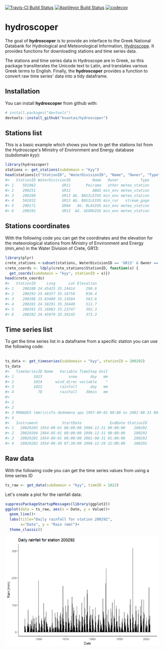 
<!-- README.md is generated from README.Rmd. Please edit that file -->
[![Travis-CI Build Status](https://travis-ci.org/kvantas/hydroscoper.svg?branch=master)](https://travis-ci.org/kvantas/hydroscoper) [![AppVeyor Build Status](https://ci.appveyor.com/api/projects/status/github/kvantas/hydroscoper?branch=master&svg=true)](https://ci.appveyor.com/project/kvantas/hydroscoper) [![codecov](https://codecov.io/github/kvantas/hydroscoper/branch/master/graphs/badge.svg)](https://codecov.io/gh/kvantas/hydroscoper)

hydroscoper
===========

The goal of **hydroscoper** is to provide an interface to the Greek National Databank for Hydrological and Meteorological Information, [Hydroscope](http://www.hydroscope.gr/). It provides functions for downloading stations and time series data.

The stations and time series data in Hydroscope are in Greek, so this package transliterates the Unicode text to Latin, and translates various Greek terms to English. Finally, the **hydroscoper** provides a function to convert raw time series' data into a tidy dataframe.

Installation
------------

You can install **hydroscoper** from github with:

``` r
# install.packages("devtools")
devtools::install_github("kvantas/hydroscoper")
```

Stations list
-------------

This is a basic example which shows you how to get the stations list from the Hydroscope's Ministry of Environment and Energy database (subdomain *kyy*):

``` r
library(hydroscoper)
stations <- get_stations(subdomain = "kyy")
head(stations[c("StationID", "WaterDivisionID", "Name", "Owner", "Type")])
#>   StationID WaterDivisionID          Name   Owner          Type
#> 1    501062            GR11       Peirama   other meteo_station
#> 2    200251            GR12          ABAS min_env meteo_station
#> 3    200280            GR13 AG. BASILEIOS min_env meteo_station
#> 4    501032            GR13 AG. BASILEIOS min_rur   stream_gage
#> 5    200171            GR04   AG. BLASIOS min_env meteo_station
#> 6    200292            GR13  AG. GEORGIOS min_env meteo_station
```

Stations coordinates
--------------------

With the following code you can get the coordinates and the elevation for the meteorological stations from Ministry of Environment and Energy (min\_env) in the Water Division of Crete, GR13:

``` r
library(plyr)
crete_stations <-subset(stations, WaterDivisionID == 'GR13' & Owner == 'min_env')
crete_coords <- ldply(crete_stations$StationID, function(x) {
  get_coords(subdomain = "kyy", stationID = x)})
head(crete_coords)
#>   StationID     Long      Lat Elevation
#> 1    200280 24.45425 35.24414     298.6
#> 2    200292 25.48357 35.16758     836.4
#> 3    200288 25.03400 35.14504     563.6
#> 4    200281 24.58291 35.16440     511.7
#> 5    200291 25.16082 35.23747     392.3
#> 6    200282 24.45970 35.30145     373.3
```

Time series list
----------------

To get the time series list in a dataframe from a specific station you can use the following code:

``` r

ts_data <- get_timeseries(subdomain = "kyy", stationID = 200292)
ts_data
#>   TimeSeriesID Name   Variable TimeStep Unit
#> 1         1023            snow      day   mm
#> 2         1024      wind_direc variable    °
#> 3         1022        rainfall      day   mm
#> 4           78        rainfall    30min   mm
#>                                                                                                                                                    Remarks
#> 1                                                                                                                                                         
#> 2                                                                                                                                                         
#> 3 MONADES (mm)\n\nTa dedomena apo 1997-09-01 00:00 os 2001-08-31 00:00 psephiopoiethekan apo Lekka kai eisechthesan ste base dedomenon to Septembrio 2013.
#> 4                                                                                                                                             MONADES (mm)
#>   Instrument           StartDate             EndDate StationID
#> 1   20029203 1954-09-01 08:00:00 1996-12-31 08:00:00    200292
#> 2   20029204 1964-05-01 08:00:00 1996-12-31 08:00:00    200292
#> 3   20029201 1954-09-01 08:00:00 2001-08-31 01:00:00    200292
#> 4   20029202 1954-08-30 07:30:00 1996-12-29 22:00:00    200292
```

Raw data
--------

With the following code you can get the time series values from using a time series ID

``` r
ts_raw <- get_data(subdomain = "kyy", timeID = 1022)
```

Let's create a plot for the rainfall data:

``` r
suppressPackageStartupMessages(library(ggplot2))
ggplot(data = ts_raw, aes(x = Date, y = Value))+
  geom_line()+
  labs(title="Daily rainfall for station 200292",
       x="Date", y = "Rain (mm)")+
  theme_classic()
```

![](README-plot%20data-1.png)

